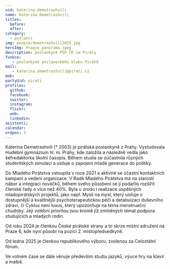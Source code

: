 ```yaml
---
uid: katerina.demetrashvili
name: Katerina Demetrashvili
titles:
  before: 
  after:
category:                 
  - poslanci
img: people/demetrashvili2025.jpg 
heroImg: Prague_panorama.jpeg
description: poslankyně PSP ČR za Piráty
funkce:
   - poslankyně poslaneckého klubu Pirátů
mail:
   - katerina.demetrashvili@pirati.cz
mob: 
partyUid: pirati
profiles:
  github:                 
  facebook: 
  twitter: 
  instagram: 
  flickr:
  web: 
  linkedin:
asistenti:
calendar: 
ordpos: 3
---
```


Katerina Demetrashvili (* 2003) je pirátská poslankyně z Prahy. Vystudovala Hudební gymnázium hl. m. Prahy, kde založila a následně vedla jako šéfredaktorka školní časopis. Během studia se zúčastnila různých studentských simulací a usiluje o zapojení mladé generace do politiky.

Do Mladého Pirátstva vstoupila v roce 2021 a aktivně se účastní kontaktních kampaní a vedení organizace. V Radě Mladého Pirátstva má na starosti nábor a integraci nováčků, během svého působení se jí podařilo rozšířit členské řady o více než 40%.
Byla u zrodu i realizace úspěšných mladopirátských projektů, jako např. Mysli na mysl, který usiluje o dostupnější a kvalitnější psychoterapeutickou péči a detabuizaci duševního zdraví, či Cyklus není luxus, který upozorňuje na téma menstruační chudoby.
Její volební prioritou jsou kromě již zmíněných témat podpora studujících a mladých rodin.

Od roku 2024 je členkou České pirátské strany a to skrze místní sdružení na Praze 6, kde nyní působí na pozici 2. místopředsedkyně.

Od ledna 2025 je členkou republikového výboru, zvolenou za Celostátní fórum.

Ve volném čase se dále věnuje především studiu jazyků, výuce hry na klavír a malbě.









